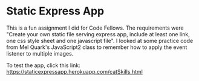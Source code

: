 Static Express App
==================

This is a fun assignment I did for Code Fellows.
The requirements were "Create your own static file serving express app, include at least one link, one css style sheet and one javascript file".
I looked at some practice code from Mel Quark's JavaScript2 class to remember how to apply the event listener to multiple images.

To test the app, click this link: https://staticexpressapp.herokuapp.com/catSkills.html
